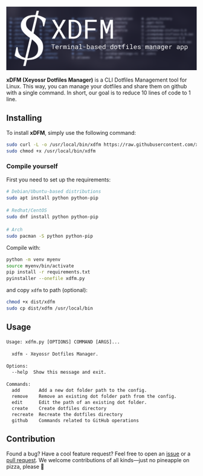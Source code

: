 ![logo](assets/logo.png)

**xDFM (Xeyossr Dotfiles Manager)** is a CLI Dotfiles Management tool for Linux. This way, you can manage your dotfiles and share them on github with a single command. In short, our goal is to reduce 10 lines of code to 1 line.

## Installing

To install **xDFM**, simply use the following command:

```bash
sudo curl -L -o /usr/local/bin/xdfm https://raw.githubusercontent.com/xeyossr/xDFM/refs/heads/main/dist/xdfm
sudo chmod +x /usr/local/bin/xdfm
```

### Compile yourself

First you need to set up the requirements:

```bash
# Debian/Ubuntu-based distributions
sudo apt install python python-pip

# Redhat/CentOS
sudo dnf install python python-pip

# Arch
sudo pacman -S python python-pip
```

Compile with:

```bash
python -m venv myenv
source myenv/bin/activate
pip install -r requirements.txt
pyinstaller --onefile xdfm.py
```

and copy `xdfm` to path (optional):

```bash
chmod +x dist/xdfm
sudo cp dist/xdfm /usr/local/bin
```

## Usage

```
Usage: xdfm.py [OPTIONS] COMMAND [ARGS]...

  xdfm - Xeyossr Dotfiles Manager.

Options:
  --help  Show this message and exit.

Commands:
  add       Add a new dot folder path to the config.
  remove    Remove an existing dot folder path from the config.
  edit      Edit the path of an existing dot folder.
  create    Create dotfiles directory
  recreate  Recreate the dotfiles directory
  github    Commands related to GitHub operations
```

## Contribution

Found a bug? Have a cool feature request? Feel free to open an [issue](https://github.com/xeyossr/xDFM/issues) or a [pull request](https://github.com/xeyossr/xDFM/pulls). We welcome contributions of all kinds—just no pineapple on pizza, please 🙂
